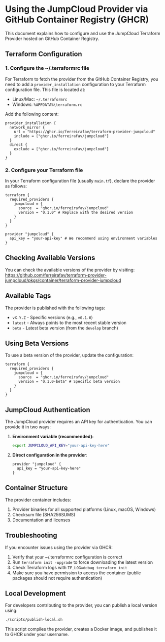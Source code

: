 # Using the JumpCloud Provider via GitHub Container Registry (GHCR)

This document explains how to configure and use the JumpCloud Terraform Provider hosted on GitHub Container Registry.

## Terraform Configuration

### 1. Configure the ~/.terraformrc file

For Terraform to fetch the provider from the GitHub Container Registry, you need to add a `provider_installation` configuration to your Terraform configuration file. This file is located at:

- Linux/Mac: `~/.terraformrc`
- Windows: `%APPDATA%\terraform.rc`

Add the following content:

```hcl
provider_installation {
  network_mirror {
    url = "https://ghcr.io/ferreirafav/terraform-provider-jumpcloud"
    include = ["ghcr.io/ferreirafav/jumpcloud"]
  }
  direct {
    exclude = ["ghcr.io/ferreirafav/jumpcloud"]
  }
}
```

### 2. Configure your Terraform file

In your Terraform configuration file (usually `main.tf`), declare the provider as follows:

```hcl
terraform {
  required_providers {
    jumpcloud = {
      source  = "ghcr.io/ferreirafav/jumpcloud"
      version = "0.1.0" # Replace with the desired version
    }
  }
}

provider "jumpcloud" {
  api_key = "your-api-key" # We recommend using environment variables
}
```

## Checking Available Versions

You can check the available versions of the provider by visiting:
https://github.com/ferreirafav/terraform-provider-jumpcloud/pkgs/container/terraform-provider-jumpcloud

## Available Tags

The provider is published with the following tags:

- `vX.Y.Z` - Specific versions (e.g., `v0.1.0`)
- `latest` - Always points to the most recent stable version
- `beta` - Latest beta version (from the `develop` branch)

## Using Beta Versions

To use a beta version of the provider, update the configuration:

```hcl
terraform {
  required_providers {
    jumpcloud = {
      source  = "ghcr.io/ferreirafav/jumpcloud"
      version = "0.1.0-beta" # Specific beta version
    }
  }
}
```

## JumpCloud Authentication

The JumpCloud provider requires an API key for authentication. You can provide it in two ways:

1. **Environment variable (recommended):**
   ```bash
   export JUMPCLOUD_API_KEY="your-api-key-here"
   ```

2. **Direct configuration in the provider:**
   ```hcl
   provider "jumpcloud" {
     api_key = "your-api-key-here"
   }
   ```

## Container Structure

The provider container includes:

1. Provider binaries for all supported platforms (Linux, macOS, Windows)
2. Checksum file (SHA256SUMS)
3. Documentation and licenses

## Troubleshooting

If you encounter issues using the provider via GHCR:

1. Verify that your ~/.terraformrc configuration is correct
2. Run `terraform init -upgrade` to force downloading the latest version
3. Check Terraform logs with `TF_LOG=debug terraform init`
4. Make sure you have permission to access the container (public packages should not require authentication)

## Local Development

For developers contributing to the provider, you can publish a local version using:

```bash
./scripts/publish-local.sh
```

This script compiles the provider, creates a Docker image, and publishes it to GHCR under your username. 